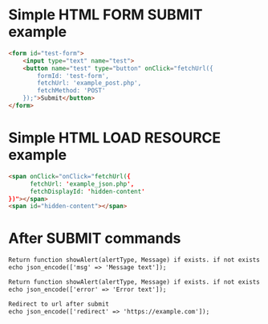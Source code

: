 # Simple HTML FORM SUBMIT example
```HTML
<form id="test-form">
	<input type="text" name="test">
	<button name="test" type="button" onClick="fetchUrl({
		formId: 'test-form',
		fetchUrl: 'example_post.php',
		fetchMethod: 'POST'
	});">Submit</button>
</form>
```
# Simple HTML LOAD RESOURCE example
```HTML
<span onClick="onClick="fetchUrl({
	  fetchUrl: 'example_json.php',
	  fetchDisplayId: 'hidden-content'
})"></span>
<span id="hidden-content"></span>
```
# After SUBMIT commands
```HTML
Return function showAlert(alertType, Message) if exists. if not exists return alert(Message)
echo json_encode(['msg' => 'Message text']);

Return function showAlert(alertType, Message) if exists. if not exists return alert(Message)
echo json_encode(['error' => 'Error text']);

Redirect to url after submit
echo json_encode(['redirect' => 'https://example.com']);
```
